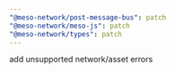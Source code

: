 ```yaml
---
"@meso-network/post-message-bus": patch
"@meso-network/meso-js": patch
"@meso-network/types": patch
---
```


add unsupported network/asset errors
